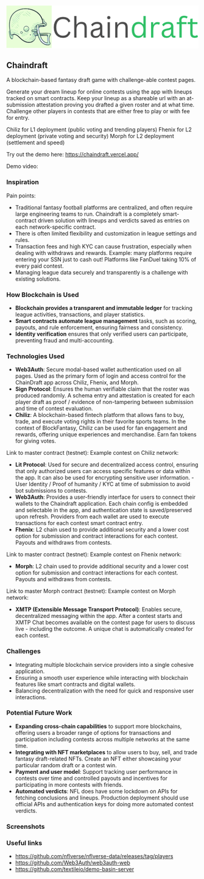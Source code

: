 <p align='center'>
  <img src="./public/logo.png" width=600 />
</p>

Chaindraft
---

A blockchain-based fantasy draft game with challenge-able contest pages.

Generate your dream lineup for online contests using the app with lineups tracked on smart contracts. Keep your lineup as a shareable url with an at-submission attestation proving you drafted a given roster and at what time. Challenge other players in contests that are either free to play or with fee for entry.

Chiliz for L1 deployment (public voting and trending players)
Fhenix for L2 deployment (private voting and security)
Morph for L2 deployment (settlement and speed)

Try out the demo here: https://chaindraft.vercel.app/

Demo video:

### Inspiration

Pain points:

- Traditional fantasy football platforms are centralized, and often require large engineering teams to run. Chaindraft is a completely smart-contract driven solution with lineups and verdicts saved as entries on each network-specific contract.
- There is often limited flexibility and customization in league settings and rules.
- Transaction fees and high KYC can cause frustration, especially when dealing with withdraws and rewards. Example: many platforms require entering your SSN just to cash out! Platforms like FanDuel taking 10% of every paid contest.
- Managing league data securely and transparently is a challenge with existing solutions.

### How Blockchain is Used

- **Blockchain provides a transparent and immutable ledger** for tracking league activities, transactions, and player statistics.
- **Smart contracts automate league management** tasks, such as scoring, payouts, and rule enforcement, ensuring fairness and consistency.
- **Identity verification** ensures that only verified users can participate, preventing fraud and multi-accounting.

### Technologies Used

- **Web3Auth**: Secure modal-based wallet authentication used on all pages. Used as the primary form of login and access control for the ChainDraft app across Chiliz, Fhenix, and Morph.
- **Sign Protocol**: Ensures the human verifiable claim that the roster was produced randomly. A schema entry and attestation is created for each player draft as proof / evidence of non-tampering between submission and time of contest evaluation.
- **Chiliz**: A blockchain-based fintech platform that allows fans to buy, trade, and execute voting rights in their favorite sports teams. In the context of BlockFantasy, Chiliz can be used for fan engagement and rewards, offering unique experiences and merchandise. Earn fan tokens for giving votes.

Link to master contract (testnet):
Example contest on Chiliz network:

- **Lit Protocol**: Used for secure and decentralized access control, ensuring that only authorized users can access specific features or data within the app. It can also be used for encrypting sensitive user information. - User Identity / Proof of humanity / KYC at time of submission to avoid bot submissions to contests.
- **Web3Auth**: Provides a user-friendly interface for users to connect their wallets to the Chaindraft application. Each chain config is embedded and selectable in the app, and authentication state is saved/preserved upon refresh. Providers from each wallet are used to execute transactions for each contest smart contract entry.
- **Fhenix**: L2 chain used to provide additional security and a lower cost option for submission and contract interactions for each contest. Payouts and withdraws from contests.

Link to master contract (testnet):
Example contest on Fhenix network:

- **Morph**: L2 chain used to provide additional security and a lower cost option for submission and contract interactions for each contest. Payouts and withdraws from contests.

Link to master Morph contract (testnet):
Example contest on Morph network:

- **XMTP (Extensible Message Transport Protocol)**: Enables secure, decentralized messaging within the app. After a contest starts and XMTP Chat becomes available on the contest page for users to discuss live - including the outcome. A unique chat is automatically created for each contest.
<!-- - **Tableland/Basin**: Upload new images via s3 -->

### Challenges

- Integrating multiple blockchain service providers into a single cohesive application.
- Ensuring a smooth user experience while interacting with blockchain features like smart contracts and digital wallets.
- Balancing decentralization with the need for quick and responsive user interactions.

### Potential Future Work

- **Expanding cross-chain capabilities** to support more blockchains, offering users a broader range of options for transactions and participation including contests across multiple networks at the same time.
- **Integrating with NFT marketplaces** to allow users to buy, sell, and trade fantasy draft-related NFTs. Create an NFT either showcasing your particular random draft or a contest win.
- **Payment and user model**: Support tracking user performance in contests over time and controlled payouts and incentives for participating in more contests with friends.
- **Automated verdicts**: NFL does have some lockdown on APIs for fetching conclusions and lineups. Production deployment should use official APIs and authentication keys for doing more automated contest verdicts.

### Screenshots



### Useful links
* https://github.com/nflverse/nflverse-data/releases/tag/players
* https://github.com/Web3Auth/web3auth-web
* https://github.com/textileio/demo-basin-server
